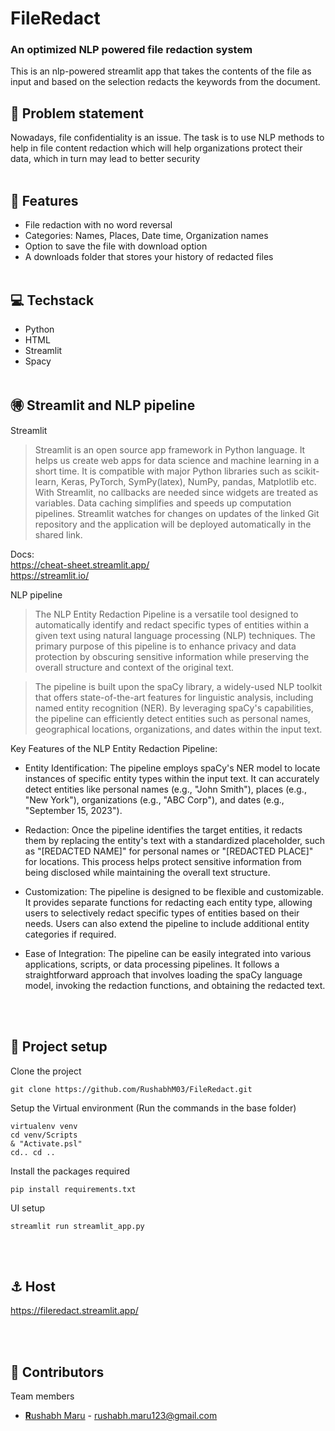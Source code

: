 # FileRedact
### An optimized NLP powered file redaction system


This is an nlp-powered streamlit app that takes the contents of the file as input and based on the selection redacts the keywords from the document.

## 🎱 Problem statement
Nowadays, file confidentiality is an issue. The task is to use NLP methods to help in file content redaction which will help organizations protect their data, which in turn may lead to better security
<br><br>


## 🚀 Features
- File redaction with no word reversal
- Categories: Names, Places, Date time, Organization names
- Option to save the file with download option
- A downloads folder that stores your history of redacted files
<br><br>

## 💻 Techstack
- Python
- HTML
- Streamlit
- Spacy
<br><br>

## 🉐 Streamlit and NLP pipeline
Streamlit
> Streamlit is an open source app framework in Python language. It helps us create web apps for data science and machine learning in a short time. It is compatible with major Python libraries such as scikit-learn, Keras, PyTorch, SymPy(latex), NumPy, pandas, Matplotlib etc. With Streamlit, no callbacks are needed since widgets are treated as variables. Data caching simplifies and speeds up computation pipelines. Streamlit watches for changes on updates of the linked Git repository and the application will be deployed automatically in the shared link.

Docs: <br>
https://cheat-sheet.streamlit.app/ <br>
https://streamlit.io/ <br>

NLP pipeline
> The NLP Entity Redaction Pipeline is a versatile tool designed to automatically identify and redact specific types of entities within a given text using natural language processing (NLP) techniques. The primary purpose of this pipeline is to enhance privacy and data protection by obscuring sensitive information while preserving the overall structure and context of the original text.

> The pipeline is built upon the spaCy library, a widely-used NLP toolkit that offers state-of-the-art features for linguistic analysis, including named entity recognition (NER). By leveraging spaCy's capabilities, the pipeline can efficiently detect entities such as personal names, geographical locations, organizations, and dates within the input text.

Key Features of the NLP Entity Redaction Pipeline:

- Entity Identification: The pipeline employs spaCy's NER model to locate instances of specific entity types within the input text. It can accurately detect entities like personal names (e.g., "John Smith"), places (e.g., "New York"), organizations (e.g., "ABC Corp"), and dates (e.g., "September 15, 2023").

- Redaction: Once the pipeline identifies the target entities, it redacts them by replacing the entity's text with a standardized placeholder, such as "[REDACTED NAME]" for personal names or "[REDACTED PLACE]" for locations. This process helps protect sensitive information from being disclosed while maintaining the overall text structure.

- Customization: The pipeline is designed to be flexible and customizable. It provides separate functions for redacting each entity type, allowing users to selectively redact specific types of entities based on their needs. Users can also extend the pipeline to include additional entity categories if required.

- Ease of Integration: The pipeline can be easily integrated into various applications, scripts, or data processing pipelines. It follows a straightforward approach that involves loading the spaCy language model, invoking the redaction functions, and obtaining the redacted text.



<br><br>

## 🎯 Project setup

Clone the project

```
git clone https://github.com/RushabhM03/FileRedact.git
```

Setup the Virtual environment
(Run the commands in the base folder)
```
virtualenv venv
cd venv/Scripts
& "Activate.psl"
cd.. cd ..
```

Install the packages required
```
pip install requirements.txt
```

UI setup
```
streamlit run streamlit_app.py
```


<br><br>

## ⚓ Host
https://fileredact.streamlit.app/

<br><br>

## 👩 Contributors
Team members

- [**R**ushabh Maru](https://github.com/RushabhM03) - rushabh.maru123@gmail.com
